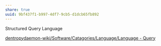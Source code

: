 ```yaml
---
share: true
uuid: 9bf437f1-b997-4df7-9cb5-d1dcb65fb892
---
```

Structured Query Language

[dentropydaemon-wiki/Software/Catagories/Language/Language - Query](/undefined)